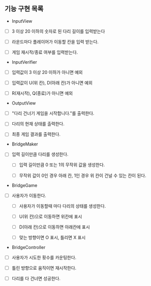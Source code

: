## 기능 구현 목록

- InputView
- [ ] 3 이상 20 이하의 숫자로 된 다리 길이를 입력받는다
- [ ] 라운드마다 플레이어가 이동할 칸을 입력 받는다.
- [ ] 게임 재시작/종료 여부를 입력받는다.


- InputVerifier
- [ ] 입력값이 3 이상 20 이하가 아니면 예외
- [ ] 입력값이 U(위 칸), D(아래 칸)가 아니면 예외
- [ ] R(재시작), Q(종료)가 아니면 예외


- OutputView
- [ ] "다리 건너기 게임을 시작합니다."를 출력한다.
- [ ] 다리의 현재 상태를 출력한다.
- [ ] 최종 게임 결과를 출력한다.


- BridgeMaker
- [ ] 입력 길이만큼 다리를 생성한다.
  - [ ] 입력 길이만큼 0 또는 1의 무작위 값을 생성한다.
  - [ ] 무작위 값이 0인 경우 아래 칸, 1인 경우 위 칸이 건널 수 있는 칸이 된다.


- BridgeGame
- [ ] 사용자가 이동한다.
  - [ ] 사용자가 이동할때 마다 다리의 상태를 생성한다.
  - [ ] U(위 칸)으로 이동하면 위칸에 표시
  - [ ] D(아래 칸)으로 이동하면 아래칸에 표시
  - [ ] 맞는 방향이면 O 표시, 틀리면 X 표시


- BridgeController
- [ ] 사용자가 시도한 횟수를 카운팅한다.
- [ ] 틀린 방향으로 움직이면 재시작한다.
- [ ] 다리를 다 건너면 성공한다.

